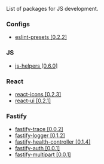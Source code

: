 List of packages for JS development. 

### Configs
- [eslint-presets [0.2.2]](https://www.npmjs.com/package/@krainovsd/eslint-presets)

### JS
- [js-helpers [0.6.0]](https://www.npmjs.com/package/@krainovsd/js-helpers)

### React
- [react-icons [0.2.3]](https://www.npmjs.com/package/@krainovsd/react-icons)
- [react-ui [0.2.1]](https://www.npmjs.com/package/@krainovsd/react-ui)

### Fastify
- [fastify-trace [0.0.2]](https://www.npmjs.com/package/@krainovsd/fastify-trace)
- [fastify-logger [0.1.2]](https://www.npmjs.com/package/@krainovsd/fastify-logger)
- [fastify-health-controller [0.1.4]](https://www.npmjs.com/package/@krainovsd/fastify-health-controller)
- [fastify-auth [0.0.1]](https://www.npmjs.com/package/@krainovsd/fastify-auth)
- [fastify-multipart [0.0.1]](https://www.npmjs.com/package/@krainovsd/fastify-multipart)
  
  
